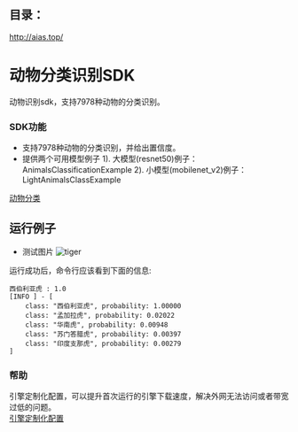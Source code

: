 ## 目录：
http://aias.top/

# 动物分类识别SDK
动物识别sdk，支持7978种动物的分类识别。

### SDK功能
- 支持7978种动物的分类识别，并给出置信度。
- 提供两个可用模型例子
1). 大模型(resnet50)例子：AnimalsClassificationExample
2). 小模型(mobilenet_v2)例子：LightAnimalsClassExample

[动物分类](https://aias-home.oss-cn-beijing.aliyuncs.com/AIAS/animal_sdk/animals.txt)

## 运行例子
- 测试图片
![tiger](https://aias-home.oss-cn-beijing.aliyuncs.com/AIAS/animal_sdk/tiger.jpeg)

运行成功后，命令行应该看到下面的信息:
```text
西伯利亚虎 : 1.0
[INFO ] - [
	class: "西伯利亚虎", probability: 1.00000
	class: "孟加拉虎", probability: 0.02022
	class: "华南虎", probability: 0.00948
	class: "苏门答腊虎", probability: 0.00397
	class: "印度支那虎", probability: 0.00279
]
```

### 帮助 
引擎定制化配置，可以提升首次运行的引擎下载速度，解决外网无法访问或者带宽过低的问题。         
[引擎定制化配置](http://aias.top/engine_cpu.html)